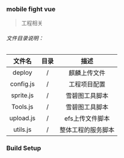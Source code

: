 ### mobile fight vue

> 工程相关

###### 文件目录说明：

| 文件名 | 目录 | 描述 |
|:------:|:----------:|:------------:|
| deploy    | / | 麒麟上传文件 |
| config.js | / | 工程项目配置 |
| sprite.js | / | 雪碧图工具脚本 |
| Tools.js  | / | 雪碧图工具脚本 |
| upload.js | / | efs上传文件脚本 |
| utils.js  | / | 整体工程的服务脚本 |

### Build Setup


